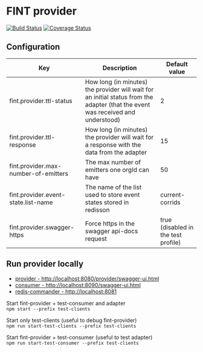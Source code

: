 # FINT provider

[![Build Status](https://travis-ci.org/FINTprosjektet/fint-provider.svg?branch=master)](https://travis-ci.org/FINTprosjektet/fint-provider)
[![Coverage Status](https://coveralls.io/repos/github/FINTprosjektet/fint-provider/badge.svg?branch=master)](https://coveralls.io/github/FINTprosjektet/fint-provider?branch=master)

## Configuration

| Key | Description | Default value |
|-----|---------------|-------------|
| fint.provider.ttl-status | How long (in minutes) the provider will wait for an initial status from the adapter (that the event was received and understood) | 2 |
| fint.provider.ttl-response |  How long (in minutes) the provider will wait for a response with the data from the adapter | 15 |
| fint.provider.max-number-of-emitters | The max number of emitters one orgId can have | 50 |
| fint.provider.event-state.list-name | The name of the list used to store event states stored in redisson | current-corrids |
| fint.provider.swagger-https | Force https in the swagger api-docs request | true (disabled in the test profile) |

## Run provider locally

* [provider - http://localhost:8080/provider/swagger-ui.html](http://localhost:8080/swagger-ui.html)
* [consumer - http://localhost:8090/swagger-ui.html](http://localhost:8090/swagger-ui.html)
* [redis-commander - http://localhost:8081](http://localhost:8081)

Start fint-provider + test-consumer and adapter  
`npm start --prefix test-clients`

Start only test-clients (useful to debug fint-provider)  
`npm run start-test-clients --prefix test-clients`

Start fint-provider + test-consumer (useful to test adapter)  
`npm run start-test-consumer --prefix test-clients`